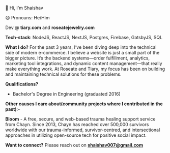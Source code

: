 👋 Hi, I'm Shaishav

😄 Pronouns: He/Him

Dev @ **tiary.com** and **roseatejewelry.com**

**Tech-stack**:
NodeJS, ReactJS, NextJS, Postgres, Firebase, GatsbyJS, SQL

**What I do?**
For the past 3 years, I’ve been diving deep into the technical side of modern e-commerce. I believe a website is just a small part of the bigger picture. It’s the backend systems—order fulfillment, analytics, marketing tool integrations, and dynamic content management—that really make everything work. At Roseate and Tiary, my focus has been on building and maintaining technical solutions for these problems.

**Qualifications?**
- Bachelor's Degree in Engineering (graduated 2016)

**Other causes I care about(community projects where I contributed in the past)**:-

**Bloom** - A free, secure, and web-based trauma healing support service from Chayn. Since 2013, Chayn has reached over 500,000 survivors worldwide with our trauma-informed, survivor-centred, and intersectional approaches in utilizing open-source tech for positive social impact.

**Want to connect?**
 Please reach out on **shaishav007@gmail.com**
